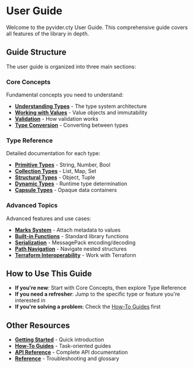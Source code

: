 # User Guide

Welcome to the pyvider.cty User Guide. This comprehensive guide covers all features of the library in depth.

## Guide Structure

The user guide is organized into three main sections:

### Core Concepts

Fundamental concepts you need to understand:

- **[Understanding Types](core-concepts/types.md)** - The type system architecture
- **[Working with Values](core-concepts/values.md)** - Value objects and immutability
- **[Validation](core-concepts/validation.md)** - How validation works
- **[Type Conversion](core-concepts/conversion.md)** - Converting between types

### Type Reference

Detailed documentation for each type:

- **[Primitive Types](type-reference/primitives.md)** - String, Number, Bool
- **[Collection Types](type-reference/collections.md)** - List, Map, Set
- **[Structural Types](type-reference/structural.md)** - Object, Tuple
- **[Dynamic Types](type-reference/dynamic.md)** - Runtime type determination
- **[Capsule Types](type-reference/capsule.md)** - Opaque data containers

### Advanced Topics

Advanced features and use cases:

- **[Marks System](advanced/marks.md)** - Attach metadata to values
- **[Built-in Functions](advanced/functions.md)** - Standard library functions
- **[Serialization](advanced/serialization.md)** - MessagePack encoding/decoding
- **[Path Navigation](advanced/path-navigation.md)** - Navigate nested structures
- **[Terraform Interoperability](advanced/terraform-interop.md)** - Work with Terraform

## How to Use This Guide

- **If you're new**: Start with Core Concepts, then explore Type Reference
- **If you need a refresher**: Jump to the specific type or feature you're interested in
- **If you're solving a problem**: Check the [How-To Guides](../how-to/index.md) first

## Other Resources

- **[Getting Started](../getting-started/index.md)** - Quick introduction
- **[How-To Guides](../how-to/index.md)** - Task-oriented guides
- **[API Reference](../api/index.md)** - Complete API documentation
- **[Reference](../reference/troubleshooting.md)** - Troubleshooting and glossary
